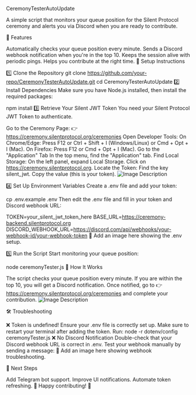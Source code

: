 CeremonyTesterAutoUpdate

A simple script that monitors your queue position for the Silent Protocol ceremony and alerts you via Discord when you are ready to contribute.

📌 Features

Automatically checks your queue position every minute.
Sends a Discord webhook notification when you're in the top 10.
Keeps the session alive with periodic pings.
Helps you contribute at the right time.
🔧 Setup Instructions

1️⃣ Clone the Repository
git clone https://github.com/your-repo/CeremonyTesterAutoUpdate.git
cd CeremonyTesterAutoUpdate
2️⃣ Install Dependencies
Make sure you have Node.js installed, then install the required packages:

npm install
3️⃣ Retrieve Your Silent JWT Token
You need your Silent Protocol JWT Token to authenticate.

Go to the Ceremony Page:
👉 https://ceremony.silentprotocol.org/ceremonies
Open Developer Tools:
On Chrome/Edge: Press F12 or Ctrl + Shift + I (Windows/Linux) or Cmd + Opt + I (Mac).
On Firefox: Press F12 or Cmd + Opt + I (Mac).
Go to the "Application" Tab
In the top menu, find the "Application" tab.
Find Local Storage:
On the left panel, expand Local Storage.
Click on https://ceremony.silentprotocol.org.
Locate the Token:
Find the key silent_jwt.
Copy the value (this is your token).
![Image Description](https://postimg.cc/k2yLmdtz)

4️⃣ Set Up Environment Variables
Create a .env file and add your token:

cp .env.example .env
Then edit the .env file and fill in your token and Discord webhook URL:

TOKEN=your_silent_jwt_token_here
BASE_URL=https://ceremony-backend.silentprotocol.org
DISCORD_WEBHOOK_URL=https://discord.com/api/webhooks/your-webhook-id/your-webhook-token
📌 Add an image here showing the .env setup.

5️⃣ Run the Script
Start monitoring your queue position:

node ceremonyTester.js
🔔 How It Works

The script checks your queue position every minute.
If you are within the top 10, you will get a Discord notification.
Once notified, go to 👉 https://ceremony.silentprotocol.org/ceremonies and complete your contribution.
![Image Description](https://i.postimg.cc/kGMqDTJW/image.png)

🛠️ Troubleshooting

❌ Token is undefined!
Ensure your .env file is correctly set up.
Make sure to restart your terminal after adding the token.
Run:
node -r dotenv/config ceremonyTester.js
❌ No Discord Notification
Double-check that your Discord webhook URL is correct in .env.
Test your webhook manually by sending a message:
📌 Add an image here showing webhook troubleshooting.

🎯 Next Steps

Add Telegram bot support.
Improve UI notifications.
Automate token refreshing.
🚀 Happy contributing! 🎉
